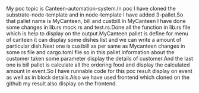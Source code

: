 My poc topic is Canteen-automation-system.In poc I have cloned the substrate-node-template and in node-template I have added 3-pallet.So that pallet name is MyCanteen, bill and custbill.In MyCanteen I have done some changes in lib.rs mock.rs and test.rs.Done all the function in lib.rs file which is help to display on the output.MyCanteen pallet is define for menu of canteen it can display some dishes list and we can write a amount of particular dish.Next one is custbill as per same as Mycanteen changes in some rs file and cargo.toml file so in this pallet information about the customer taken some parameter display the details of customer.And the last one is bill pallet is calculate all the ordering food and display the calculated amount in event.So I have runnable code for this poc result display on event as well as in block details.Also we have used frontend which cloned on the github my result also display on the frontend.
